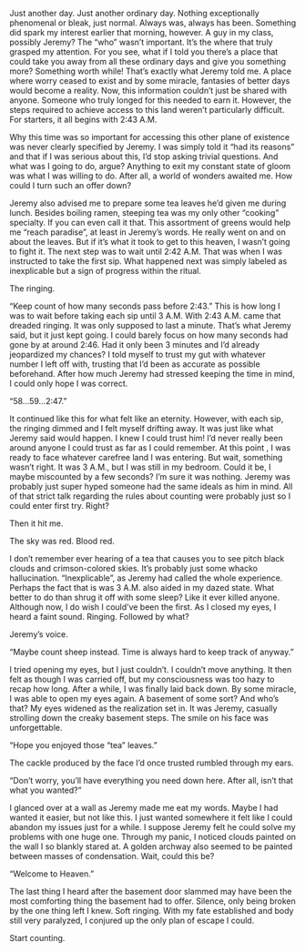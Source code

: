 Just another day. Just another ordinary day. Nothing exceptionally phenomenal or bleak, just normal. Always was, always has been. Something did spark my interest earlier that morning, however. A guy in my class, possibly Jeremy? The “who” wasn’t important. It’s the where that truly grasped my attention. For you see, what if I told you there’s a place that could take you away from all these ordinary days and give you something more? Something worth while! That’s exactly what Jeremy told me. A place where worry ceased to exist and by some miracle, fantasies of better days would become a reality. Now, this information couldn’t just be shared with anyone. Someone who truly longed for this needed to earn it. However, the steps required to achieve access to this land weren’t particularly difficult. For starters, it all begins with 2:43 A.M.

Why this time was so important for accessing this other plane of existence was never clearly specified by Jeremy. I was simply told it “had its reasons” and that if I was serious about this, I’d stop asking trivial questions. And what was I going to do, argue? Anything to exit my constant state of gloom was what I was willing to do. After all, a world of wonders awaited me. How could I turn such an offer down?  

Jeremy also advised me to prepare some tea leaves he’d given me during lunch. Besides boiling ramen, steeping tea was my only other “cooking” specialty. If you can even call it that. This assortment of greens would help me “reach paradise”, at least in Jeremy’s words. He really went on and on about the leaves. But if it’s what it took to get to this heaven, I wasn’t going to fight it. The next step was to wait until 2:42 A.M. That was when I was instructed to take the first sip. What happened next was simply labeled as inexplicable but a sign of progress within the ritual. 

The ringing.

“Keep count of how many seconds pass before 2:43.” This is how long I was to wait before taking each sip until 3 A.M. With 2:43 A.M. came that dreaded ringing. It was only supposed to last a minute. That’s what Jeremy said, but it just kept going. I could barely focus on how many seconds had gone by at around 2:46. Had it only been 3 minutes and I’d already jeopardized my chances? I told myself to trust my gut with whatever number I left off with, trusting that I’d been as accurate as possible beforehand. After how much Jeremy had stressed keeping the time in mind, I could only hope I was correct. 

“58…59…2:47.”

It continued like this for what felt like an eternity. However, with each sip, the ringing dimmed and I felt myself drifting away. It was just like what Jeremy said would happen. I knew I could trust him! I’d never really been around anyone I could trust as far as I could remember. At this point , I was ready to face whatever carefree land I was entering. But wait, something wasn’t right. It was 3 A.M., but I was still in my bedroom. Could it be, I maybe miscounted by a few seconds? I’m sure it was nothing. Jeremy was probably just super hyped someone had the same ideals as him in mind. All of that strict talk regarding the rules about counting were probably just so I could enter first try. Right?

Then it hit me.

The sky was red. Blood red.

I don’t remember ever hearing of a tea that causes you to see pitch black clouds and crimson-colored skies. It’s probably just some whacko hallucination. “Inexplicable”, as Jeremy had called the whole experience. Perhaps the fact that is was 3 A.M. also aided in my dazed state. What better to do than shrug it off with some sleep? Like it ever killed anyone. Although now, I do wish I could’ve been the first. As I closed my eyes, I heard a faint sound. Ringing. Followed by what?

Jeremy’s voice.

“Maybe count sheep instead. Time is always hard to keep track of anyway.”

I tried opening my eyes, but I just couldn’t. I couldn’t move anything. It then felt as though I was carried off, but my consciousness was too hazy to recap how long. After a while, I was finally laid back down. By some miracle, I was able to open my eyes again. A basement of some sort? And who’s that? My eyes widened as the realization set in. It was Jeremy, casually strolling down the creaky basement steps. The smile on his face was unforgettable.

“Hope you enjoyed those “tea” leaves.”

The cackle produced by the face I’d once trusted rumbled through my ears.

“Don’t worry, you’ll have everything you need down here. After all, isn’t that what you wanted?”

I glanced over at a wall as Jeremy made me eat my words. Maybe I had wanted it easier, but not like this. I just wanted somewhere it felt like I could abandon my issues just for a while. I suppose Jeremy felt he could solve my problems with one huge one. Through my panic, I noticed clouds painted on the wall I so blankly stared at. A golden archway also seemed to be painted between masses of condensation. Wait, could this be?

“Welcome to Heaven.”

The last thing I heard after the basement door slammed may have been the most comforting thing the basement had to offer. Silence, only being broken by the one thing left I knew. Soft ringing. With my fate established and body still very paralyzed, I conjured up the only plan of escape I could. 

Start counting.